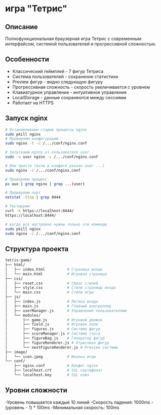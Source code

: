# игра "Тетрис"
## Описание
Полнофункциональная браузерная игра Тетрис с современным интерфейсом, системой пользователей и прогрессивной сложностью.

## Особенности

- Классический геймплей - 7 фигур Тетриса
- Система пользователей - сохранение статистики
- Preview фигур - видно следующую фигуру
- Прогрессивная сложность - скорость увеличивается с уровнем
- Клавиатурное управление - интуитивное управление
- LocalStorage - данные сохраняются между сессиями
- Работает на HTTPS
  
## Запуск nginx
```bash
# Останавливаем старые процессы nginx
sudo pkill nginx
# Проверяем конфигурацию
sudo nginx -t -c /.../conf/nginx.conf

# Запускаем nginx от пользователя user
sudo -u user nginx -c /.../conf/nginx.conf

# Или просто (если в конфиге указан user ...)
sudo nginx -c /.../conf/nginx.conf

# Проверяем процесс
ps aux | grep nginx | grep ...(user)

# Проверяем порт
netstat -tlnp | grep 8444

# Тестируем
curl -k https://localhost:8444/
https://localhost:8444/

# когда все настроено нужны только эти команды
sudo pkill nginx
sudo nginx -c /.../conf/nginx.conf
```
## Структура проекта
```bash
tetris-game/
├── html/
│   ├── index.html          # Страница входа
│   └── main.html           # Игровая страница
├── css/
│   ├── reset.css           # Сброс стилей
│   ├── style.css           # Стили страницы входа
│   └── main.css            # Стили игры
├── js/
│   ├── index.js            # Логика входа
│   ├── main.js             # Главный контроллер
│   ├── userManager.js      # Управление пользователями
│   └── modules/
│       ├── game.js         # Игровой движок
│       ├── field.js        # Игровое поле
│       ├── figures.js      # Система фигур
│       ├── scoreManager.js # Система счета
│       ├── figureBag.js    # Генератор фигур
│       ├── figureRenderer.js # Отрисовка фигур
│       └── nextFigureRenderer.js # Preview системы
├── image/
│   └── icon.jpeg           # Иконка игры
└── conf/
    ├── nginx.conf          # Конфиг nginx
    ├── localhost.crt       # SSL сертификат
    └── localhost.key       # SSL ключ
```

##  Уровни сложности
-Уровень повышается каждые 10 линий
-Скорость падения: 1000ms - (уровень - 1) * 100ms
-Минимальная скорость: 100ms
